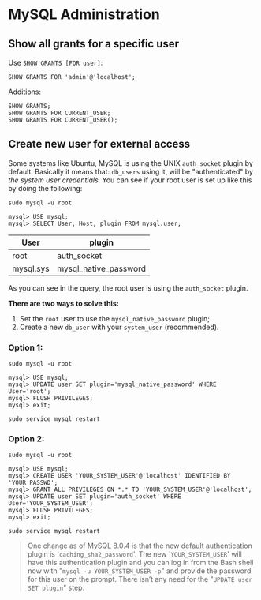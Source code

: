# MySQL Administration

## Show all grants for a specific user

Use `SHOW GRANTS [FOR user]`:

```
SHOW GRANTS FOR 'admin'@'localhost';
```

Additions:

```
SHOW GRANTS;
SHOW GRANTS FOR CURRENT_USER;
SHOW GRANTS FOR CURRENT_USER();
```

## Create new user for external access

Some systems like Ubuntu, MySQL is using the UNIX `auth_socket` plugin by default. Basically it means that: `db_users` using it, will be "authenticated" by _the system user credentials_. You can see if your root user is set up like this by doing the following:

```
sudo mysql -u root

mysql> USE mysql;
mysql> SELECT User, Host, plugin FROM mysql.user;
```

| User      | plugin                |
| --------- | --------------------- |
| root      | auth_socket           |
| mysql.sys | mysql_native_password |

As you can see in the query, the root user is using the `auth_socket` plugin.

**There are two ways to solve this:**

1. Set the `root` user to use the `mysql_native_password` plugin;
2. Create a new `db_user` with your `system_user` (recommended).

### Option 1:

```
sudo mysql -u root

mysql> USE mysql;
mysql> UPDATE user SET plugin='mysql_native_password' WHERE User='root';
mysql> FLUSH PRIVILEGES;
mysql> exit;

sudo service mysql restart
```

### Option 2:

```
sudo mysql -u root

mysql> USE mysql;
mysql> CREATE USER 'YOUR_SYSTEM_USER'@'localhost' IDENTIFIED BY 'YOUR_PASSWD';
mysql> GRANT ALL PRIVILEGES ON *.* TO 'YOUR_SYSTEM_USER'@'localhost';
mysql> UPDATE user SET plugin='auth_socket' WHERE User='YOUR_SYSTEM_USER';
mysql> FLUSH PRIVILEGES;
mysql> exit;

sudo service mysql restart

```

> One change as of MySQL 8.0.4 is that the new default authentication plugin is '`caching_sha2_password`'. The new '`YOUR_SYSTEM_USER`' will have this authentication plugin and you can log in from the Bash shell now with "`mysql -u YOUR_SYSTEM_USER -p`" and provide the password for this user on the prompt. There isn’t any need for the "`UPDATE user SET plugin`" step.
